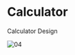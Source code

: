 # Calculator
Calculator Design


![04](https://github.com/user-attachments/assets/bda1325a-c936-49b8-93ff-1668b32ea2ff)

